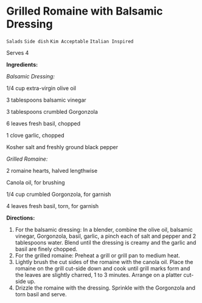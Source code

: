 # Grilled Romaine with Balsamic Dressing

`Salads` `Side dish` `Kim Acceptable` `Italian Inspired`

Serves 4

**Ingredients:**

_Balsamic Dressing:_

1/4 cup extra-virgin olive oil

3 tablespoons balsamic vinegar 

3 tablespoons crumbled Gorgonzola

6 leaves fresh basil, chopped

1 clove garlic, chopped 

Kosher salt and freshly ground black pepper 

_Grilled Romaine:_

2 romaine hearts, halved lengthwise

Canola oil, for brushing 

1/4 cup crumbled Gorgonzola, for garnish

4 leaves fresh basil, torn, for garnish

**Directions:**

1. For the balsamic dressing: In a blender, combine the olive oil, balsamic vinegar, Gorgonzola, basil, garlic, a pinch each of salt and pepper and 2 tablespoons water. Blend until the dressing is creamy and the garlic and basil are finely chopped.
2. For the grilled romaine: Preheat a grill or grill pan to medium heat.
3. Lightly brush the cut sides of the romaine with the canola oil. Place the romaine on the grill cut-side down and cook until grill marks form and the leaves are slightly charred, 1 to 3 minutes. Arrange on a platter cut-side up.
4. Drizzle the romaine with the dressing. Sprinkle with the Gorgonzola and torn basil and serve.
